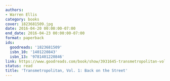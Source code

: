 ```yaml
---
authors:
- Warren Ellis
category: books
cover: 1823681509.jpg
date: 2016-04-20 00:00:00-07:00
end_date: 2016-04-23 00:00:00-07:00
format: paperback
ids:
  goodreads: '1823681509'
  isbn_10: '1401220843'
  isbn_13: '9781401220846'
link: https://www.goodreads.com/book/show/3931645-transmetropolitan-vol-1
status: read
title: 'Transmetropolitan, Vol. 1: Back on the Street'
---
```

